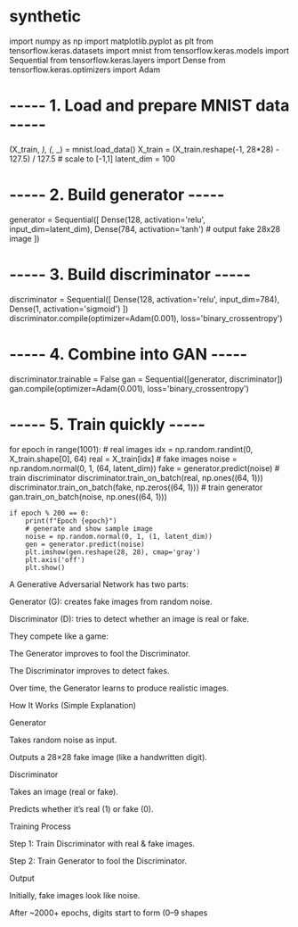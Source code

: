 # synthetic

import numpy as np
import matplotlib.pyplot as plt
from tensorflow.keras.datasets import mnist
from tensorflow.keras.models import Sequential
from tensorflow.keras.layers import Dense
from tensorflow.keras.optimizers import Adam

# ----- 1. Load and prepare MNIST data -----
(X_train, _), (_, _) = mnist.load_data()
X_train = (X_train.reshape(-1, 28*28) - 127.5) / 127.5   # scale to [-1,1]
latent_dim = 100

# ----- 2. Build generator -----
generator = Sequential([
    Dense(128, activation='relu', input_dim=latent_dim),
    Dense(784, activation='tanh')   # output fake 28x28 image
])

# ----- 3. Build discriminator -----
discriminator = Sequential([
    Dense(128, activation='relu', input_dim=784),
    Dense(1, activation='sigmoid')
])
discriminator.compile(optimizer=Adam(0.001), loss='binary_crossentropy')

# ----- 4. Combine into GAN -----
discriminator.trainable = False
gan = Sequential([generator, discriminator])
gan.compile(optimizer=Adam(0.001), loss='binary_crossentropy')

# ----- 5. Train quickly -----
for epoch in range(1001):
    # real images
    idx = np.random.randint(0, X_train.shape[0], 64)
    real = X_train[idx]
    # fake images
    noise = np.random.normal(0, 1, (64, latent_dim))
    fake = generator.predict(noise)
    # train discriminator
    discriminator.train_on_batch(real, np.ones((64, 1)))
    discriminator.train_on_batch(fake, np.zeros((64, 1)))
    # train generator
    gan.train_on_batch(noise, np.ones((64, 1)))

    if epoch % 200 == 0:
        print(f"Epoch {epoch}")
        # generate and show sample image
        noise = np.random.normal(0, 1, (1, latent_dim))
        gen = generator.predict(noise)
        plt.imshow(gen.reshape(28, 28), cmap='gray')
        plt.axis('off')
        plt.show()



A Generative Adversarial Network has two parts:

Generator (G): creates fake images from random noise.

Discriminator (D): tries to detect whether an image is real or fake.

They compete like a game:

The Generator improves to fool the Discriminator.

The Discriminator improves to detect fakes.

Over time, the Generator learns to produce realistic images.

How It Works (Simple Explanation)

Generator

Takes random noise as input.

Outputs a 28×28 fake image (like a handwritten digit).

Discriminator

Takes an image (real or fake).

Predicts whether it’s real (1) or fake (0).

Training Process

Step 1: Train Discriminator with real & fake images.

Step 2: Train Generator to fool the Discriminator.

Output

Initially, fake images look like noise.

After ~2000+ epochs, digits start to form (0–9 shapes


        

